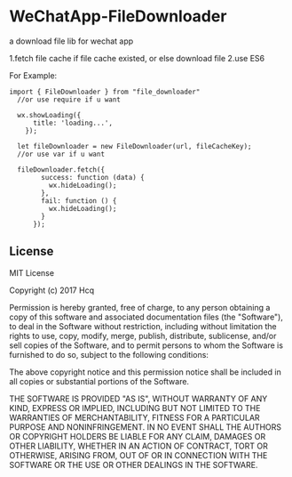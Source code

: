 # WeChatApp-FileDownloader
a download file lib for wechat app

1.fetch file cache if file cache existed, or else download file
2.use ES6

For Example:
```
import { FileDownloader } from "file_downloader"
  //or use require if u want

  wx.showLoading({
      title: 'loading...',
    });

  let fileDownloader = new FileDownloader(url, fileCacheKey);
  //or use var if u want

  fileDownloader.fetch({
        success: function (data) {
          wx.hideLoading();
        },
        fail: function () {
          wx.hideLoading();
        }
      });
```


## License
MIT License

Copyright (c) 2017 Hcq

Permission is hereby granted, free of charge, to any person obtaining a copy
of this software and associated documentation files (the "Software"), to deal
in the Software without restriction, including without limitation the rights
to use, copy, modify, merge, publish, distribute, sublicense, and/or sell
copies of the Software, and to permit persons to whom the Software is
furnished to do so, subject to the following conditions:

The above copyright notice and this permission notice shall be included in all
copies or substantial portions of the Software.

THE SOFTWARE IS PROVIDED "AS IS", WITHOUT WARRANTY OF ANY KIND, EXPRESS OR
IMPLIED, INCLUDING BUT NOT LIMITED TO THE WARRANTIES OF MERCHANTABILITY,
FITNESS FOR A PARTICULAR PURPOSE AND NONINFRINGEMENT. IN NO EVENT SHALL THE
AUTHORS OR COPYRIGHT HOLDERS BE LIABLE FOR ANY CLAIM, DAMAGES OR OTHER
LIABILITY, WHETHER IN AN ACTION OF CONTRACT, TORT OR OTHERWISE, ARISING FROM,
OUT OF OR IN CONNECTION WITH THE SOFTWARE OR THE USE OR OTHER DEALINGS IN THE
SOFTWARE.
